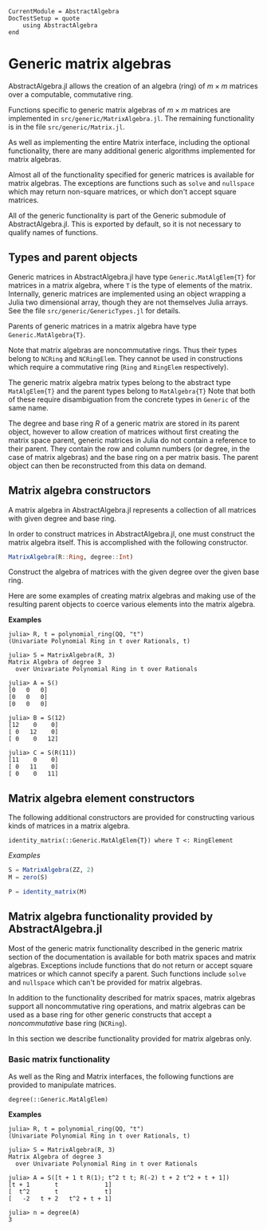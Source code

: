 ```@meta
CurrentModule = AbstractAlgebra
DocTestSetup = quote
    using AbstractAlgebra
end
```

# Generic matrix algebras

AbstractAlgebra.jl allows the creation of an algebra (ring) of $m\times m$ matrices over
a computable, commutative ring.

Functions specific to generic matrix algebras of $m\times m$ matrices are implemented in
`src/generic/MatrixAlgebra.jl`. The remaining functionality is in the file
`src/generic/Matrix.jl`.

As well as implementing the entire Matrix interface, including the optional
functionality, there are many additional generic algorithms implemented for matrix
algebras.

Almost all of the functionality specified for generic matrices is available for matrix
algebras. The exceptions are functions such as `solve` and `nullspace` which may
return non-square matrices, or which don't accept square matrices.

All of the generic functionality is part of the Generic submodule of
AbstractAlgebra.jl. This is exported by default, so it is not necessary to qualify names
of functions.

## Types and parent objects

Generic matrices in AbstractAlgebra.jl have type `Generic.MatAlgElem{T}` for matrices in
a matrix algebra, where `T` is the type of elements of the matrix. Internally, generic
matrices are implemented using an object wrapping a Julia two dimensional array, though
they are not themselves Julia arrays. See the file `src/generic/GenericTypes.jl` for
details.

Parents of generic matrices in a matrix algebra have type `Generic.MatAlgebra{T}`.

Note that matrix algebras are noncommutative rings. Thus their types belong to `NCRing`
and `NCRingElem`. They cannot be used in constructions which require a commutative
ring (`Ring` and `RingElem` respectively).

The generic matrix algebra matrix types belong to the abstract type
`MatAlgElem{T}` and the parent types belong to
 `MatAlgebra{T}` Note that both of these require disambiguation from
the concrete types in `Generic` of the same name.

The degree and base ring $R$ of a generic matrix are stored in its parent object,
however to allow creation of matrices without first creating the matrix space parent,
generic matrices in Julia do not contain a reference to their parent. They contain the
row and column numbers (or degree, in the case of matrix algebras) and the base ring
on a per matrix basis. The parent object can then be reconstructed from this data on
demand.

## Matrix algebra constructors

A matrix algebra in AbstractAlgebra.jl represents a collection of all matrices with
given degree and base ring.

In order to construct matrices in AbstractAlgebra.jl, one must construct the
matrix algebra itself. This is accomplished with the following constructor.

```julia
MatrixAlgebra(R::Ring, degree::Int)
```

Construct the algebra of matrices with the given degree over the given base ring.

Here are some examples of creating matrix algebras and making use of the
resulting parent objects to coerce various elements into the matrix algebra.

**Examples**

```jldoctest
julia> R, t = polynomial_ring(QQ, "t")
(Univariate Polynomial Ring in t over Rationals, t)

julia> S = MatrixAlgebra(R, 3)
Matrix Algebra of degree 3
  over Univariate Polynomial Ring in t over Rationals

julia> A = S()
[0   0   0]
[0   0   0]
[0   0   0]

julia> B = S(12)
[12    0    0]
[ 0   12    0]
[ 0    0   12]

julia> C = S(R(11))
[11    0    0]
[ 0   11    0]
[ 0    0   11]

```

## Matrix algebra element constructors

The following additional constructors are provided for constructing various
kinds of matrices in a matrix algebra.

```@docs
identity_matrix(::Generic.MatAlgElem{T}) where T <: RingElement
```

*Examples*

```julia
S = MatrixAlgebra(ZZ, 2)
M = zero(S)

P = identity_matrix(M)
```

## Matrix algebra functionality provided by AbstractAlgebra.jl

Most of the generic matrix functionality described in the generic matrix section of
the documentation is available for both matrix spaces and matrix algebras. Exceptions
include functions that do not return or accept square matrices or which cannot specify
a parent. Such functions include `solve` and `nullspace` which can't be provided for
matrix algebras.

In addition to the functionality described for matrix spaces, matrix algebras support
all noncommutative ring operations, and matrix algebras can be used as a base ring
for other generic constructs that accept a *noncommutative* base ring (`NCRing`).

In this section we describe functionality provided for matrix algebras only.

### Basic matrix functionality

As well as the Ring and Matrix interfaces, the following functions are provided to
manipulate matrices.

```@docs
degree(::Generic.MatAlgElem)
```

**Examples**

```jldoctest
julia> R, t = polynomial_ring(QQ, "t")
(Univariate Polynomial Ring in t over Rationals, t)

julia> S = MatrixAlgebra(R, 3)
Matrix Algebra of degree 3
  over Univariate Polynomial Ring in t over Rationals

julia> A = S([t + 1 t R(1); t^2 t t; R(-2) t + 2 t^2 + t + 1])
[t + 1       t             1]
[  t^2       t             t]
[   -2   t + 2   t^2 + t + 1]

julia> n = degree(A)
3

```
